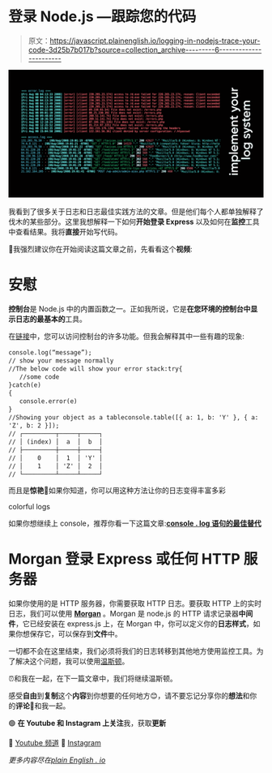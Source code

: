 # 登录 Node.js —跟踪您的代码

> 原文：<https://javascript.plainenglish.io/logging-in-nodejs-trace-your-code-3d25b7b017b?source=collection_archive---------6----------------------->

![](img/4cc8177de8255ca2e3fc7fbe6d59b1a3.png)

我看到了很多关于日志和日志最佳实践方法的文章。但是他们每个人都单独解释了伐木的某些部分。这里我想解释一下如何**开始登录 Express** 以及如何在**监控**工具中查看结果。我将**直接**开始写代码。

🎥我强烈建议你在开始阅读这篇文章之前，先看看这个**视频**:

# 安慰

**控制台**是 Node.js 中的内置函数之一。正如我所说，它是**在您环境的控制台中显示日志的最基本的**工具。

在[链接](https://nodejs.org/api/console.html)中，您可以访问控制台的许多功能。但我会解释其中一些有趣的现象:

```
console.log(“message”);
// show your message normally
//The below code will show your error stack:try{
   //some code
}catch(e)
{
   console.error(e)
}
//Showing your object as a tableconsole.table([{ a: 1, b: 'Y' }, { a: 'Z', b: 2 }]);
// ┌─────────┬─────┬─────┐
// │ (index) │  a  │  b  │
// ├─────────┼─────┼─────┤
// │    0    │  1  │ 'Y' │
// │    1    │ 'Z' │  2  │
// └─────────┴─────┴─────┘
```

而且是**惊艳**🎯如果你知道，你可以用这种方法让你的日志变得丰富多彩

colorful logs

如果你想继续上 console，推荐你看一下这篇文章:[**console . log 语句的最佳替代**](https://dev.to/ptkdev/the-best-alternative-to-the-console-log-statement-470k)

# Morgan 登录 Express 或任何 HTTP 服务器

如果你使用的是 HTTP 服务器，你需要获取 HTTP 日志。要获取 HTTP 上的实时日志，我们可以使用 [**Morgan**](https://www.npmjs.com/package/morgan) 。Morgan 是 node.js 的 HTTP 请求记录器**中间件**，它已经安装在 express.js 上，在 Morgan 中，你可以定义你的**日志样式**，如果你想保存它，可以保存到**文件**中。

一切都不会在这里结束，我们必须将我们的日志转移到其他地方使用监控工具。为了解决这个问题，我可以使用[温斯顿](https://www.npmjs.com/package/winston)。

⏰和我在一起，在下一篇文章中，我们将继续温斯顿。

感受**自由**到**复制**这个**内容**到你想要的任何地方😊，请不要忘记分享你的**想法**和你的**评论**💬和我一起。

🟢 **在 **Youtube** 和 **Instagram** 上关注**我，获取**更新**

🔅 [Youtube 频道](https://cutt.ly/Nx81N4C)
🔅 [Instagram](https://cutt.ly/1x80uXx)

*更多内容尽在*[*plain English . io*](http://plainenglish.io/)